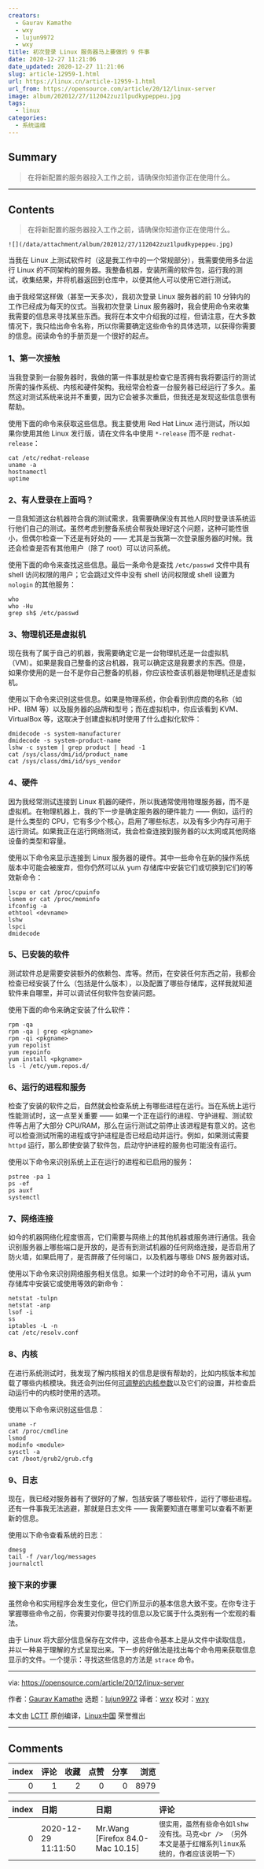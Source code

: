 ```yaml
---
creators:
  - Gaurav Kamathe
  - wxy
  - lujun9972
  - wxy
title: 初次登录 Linux 服务器马上要做的 9 件事
date: 2020-12-27 11:21:06
date_updated: 2020-12-27 11:21:06
slug: article-12959-1.html
url: https://linux.cn/article-12959-1.html
url_from: https://opensource.com/article/20/12/linux-server
image: album/202012/27/112042zuz1lpudkypeppeu.jpg
tags:
  - linux
categories:
  - 系统运维
---
```


## Summary

> 在将新配置的服务器投入工作之前，请确保你知道你正在使用什么。

***

<!-- more -->

## Contents

> 
> 在将新配置的服务器投入工作之前，请确保你知道你正在使用什么。
> 
> 
> 

`![](/data/attachment/album/202012/27/112042zuz1lpudkypeppeu.jpg)`

当我在 Linux 上测试软件时（这是我工作中的一个常规部分），我需要使用多台运行 Linux 的不同架构的服务器。我整备机器，安装所需的软件包，运行我的测试，收集结果，并将机器返回到仓库中，以便其他人可以使用它进行测试。

由于我经常这样做（甚至一天多次），我初次登录 Linux 服务器的前 10 分钟内的工作已经成为每天的仪式。当我初次登录 Linux 服务器时，我会使用命令来收集我需要的信息来寻找某些东西。我将在本文中介绍我的过程，但请注意，在大多数情况下，我只给出命令名称，所以你需要确定这些命令的具体选项，以获得你需要的信息。阅读命令的手册页是一个很好的起点。

### 1、第一次接触

当我登录到一台服务器时，我做的第一件事就是检查它是否拥有我将要运行的测试所需的操作系统、内核和硬件架构。我经常会检查一台服务器已经运行了多久。虽然这对测试系统来说并不重要，因为它会被多次重启，但我还是发现这些信息很有帮助。

使用下面的命令来获取这些信息。我主要使用 Red Hat Linux 进行测试，所以如果你使用其他 Linux 发行版，请在文件名中使用 `*-release` 而不是 `redhat-release`：

```shell
cat /etc/redhat-release
uname -a
hostnamectl
uptime
```

### 2、有人登录在上面吗？

一旦我知道这台机器符合我的测试需求，我需要确保没有其他人同时登录该系统运行他们自己的测试。虽然考虑到整备系统会帮我处理好这个问题，这种可能性很小，但偶尔检查一下还是有好处的 —— 尤其是当我第一次登录服务器的时候。我还会检查是否有其他用户（除了 root）可以访问系统。

使用下面的命令来查找这些信息。最后一条命令是查找 `/etc/passwd` 文件中具有 shell 访问权限的用户；它会跳过文件中没有 shell 访问权限或 shell 设置为 `nologin` 的其他服务：

```shell
who
who -Hu
grep sh$ /etc/passwd
```

### 3、物理机还是虚拟机

现在我有了属于自己的机器，我需要确定它是一台物理机还是一台虚拟机（VM）。如果是我自己整备的这台机器，我可以确定这是我要求的东西。但是，如果你使用的是一台不是你自己整备的机器，你应该检查该机器是物理机还是虚拟机。

使用以下命令来识别这些信息。如果是物理系统，你会看到供应商的名称（如 HP、IBM 等）以及服务器的品牌和型号；而在虚拟机中，你应该看到 KVM、VirtualBox 等，这取决于创建虚拟机时使用了什么虚拟化软件：

```shell
dmidecode -s system-manufacturer
dmidecode -s system-product-name
lshw -c system | grep product | head -1
cat /sys/class/dmi/id/product_name
cat /sys/class/dmi/id/sys_vendor
```

### 4、硬件

因为我经常测试连接到 Linux 机器的硬件，所以我通常使用物理服务器，而不是虚拟机。在物理机器上，我的下一步是确定服务器的硬件能力 —— 例如，运行的是什么类型的 CPU，它有多少个核心，启用了哪些标志，以及有多少内存可用于运行测试。如果我正在运行网络测试，我会检查连接到服务器的以太网或其他网络设备的类型和容量。

使用以下命令来显示连接到 Linux 服务器的硬件。其中一些命令在新的操作系统版本中可能会被废弃，但你仍然可以从 yum 存储库中安装它们或切换到它们的等效新命令：

```shell
lscpu or cat /proc/cpuinfo
lsmem or cat /proc/meminfo
ifconfig -a
ethtool <devname>
lshw
lspci
dmidecode
```

### 5、已安装的软件

测试软件总是需要安装额外的依赖包、库等。然而，在安装任何东西之前，我都会检查已经安装了什么（包括是什么版本），以及配置了哪些存储库，这样我就知道软件来自哪里，并可以调试任何软件包安装问题。

使用下面的命令来确定安装了什么软件：

```shell
rpm -qa
rpm -qa | grep <pkgname>
rpm -qi <pkgname>
yum repolist
yum repoinfo
yum install <pkgname>
ls -l /etc/yum.repos.d/
```

### 6、运行的进程和服务

检查了安装的软件之后，自然就会检查系统上有哪些进程在运行。当在系统上运行性能测试时，这一点至关重要 —— 如果一个正在运行的进程、守护进程、测试软件等占用了大部分 CPU/RAM，那么在运行测试之前停止该进程是有意义的。这也可以检查测试所需的进程或守护进程是否已经启动并运行。例如，如果测试需要 `httpd` 运行，那么即使安装了软件包，启动守护进程的服务也可能没有运行。

使用以下命令来识别系统上正在运行的进程和已启用的服务：

```shell
pstree -pa 1
ps -ef
ps auxf
systemctl
```

### 7、网络连接

如今的机器网络化程度很高，它们需要与网络上的其他机器或服务进行通信。我会识别服务器上哪些端口是开放的，是否有到测试机器的任何网络连接，是否启用了防火墙，如果启用了，是否屏蔽了任何端口，以及机器与哪些 DNS 服务器对话。

使用以下命令来识别网络服务相关信息。如果一个过时的命令不可用，请从 yum 存储库中安装它或使用等效的新命令：

```shell
netstat -tulpn
netstat -anp
lsof -i
ss
iptables -L -n
cat /etc/resolv.conf
```

### 8、内核

在进行系统测试时，我发现了解内核相关的信息是很有帮助的，比如内核版本和加载了哪些内核模块。我还会列出任何[可调整的内核参数](https://www.oreilly.com/library/view/red-hat-enterprise/9781785283550/ch10s05.html)以及它们的设置，并检查启动运行中的内核时使用的选项。

使用以下命令来识别这些信息：

```shell
uname -r
cat /proc/cmdline
lsmod
modinfo <module>
sysctl -a
cat /boot/grub2/grub.cfg
```

### 9、日志

现在，我已经对服务器有了很好的了解，包括安装了哪些软件，运行了哪些进程。还有一件事我无法逃避，那就是日志文件 —— 我需要知道在哪里可以查看不断更新的信息。

使用以下命令查看系统的日志：

```shell
dmesg
tail -f /var/log/messages
journalctl
```

### 接下来的步骤

虽然命令和实用程序会发生变化，但它们所显示的基本信息大致不变。在你专注于掌握哪些命令之前，你需要对你要寻找的信息以及它属于什么类别有一个宏观的看法。

由于 Linux 将大部分信息保存在文件中，这些命令基本上是从文件中读取信息，并以一种易于理解的方式呈现出来。下一步的好做法是找出每个命令用来获取信息显示的文件。一个提示：寻找这些信息的方法是 `strace` 命令。

---

via: <https://opensource.com/article/20/12/linux-server>

作者：[Gaurav Kamathe](https://opensource.com/users/gkamathe) 选题：[lujun9972](https://github.com/lujun9972) 译者：[wxy](https://github.com/wxy) 校对：[wxy](https://github.com/wxy)

本文由 [LCTT](https://github.com/LCTT/TranslateProject) 原创编译，[Linux中国](https://linux.cn/) 荣誉推出

***

## Comments


|   index |   评论 |   收藏 |   点赞 |   分享 |   浏览 |
|--------:|-------:|-------:|-------:|-------:|-------:|
|       0 |      1 |      2 |      0 |      0 |   8979 |

|   index | 日期                | 日期                             | 评论                                                                                                   |
|--------:|:--------------------|:---------------------------------|:-------------------------------------------------------------------------------------------------------|
|       0 | 2020-12-29 11:11:50 | Mr.Wang [Firefox 84.0-Mac 10.15] | `很实用，虽然有些命令如lshw没有找。马克<br /> （另外本文是基于红帽系列linux系统的，作者应该说明一下）` |
